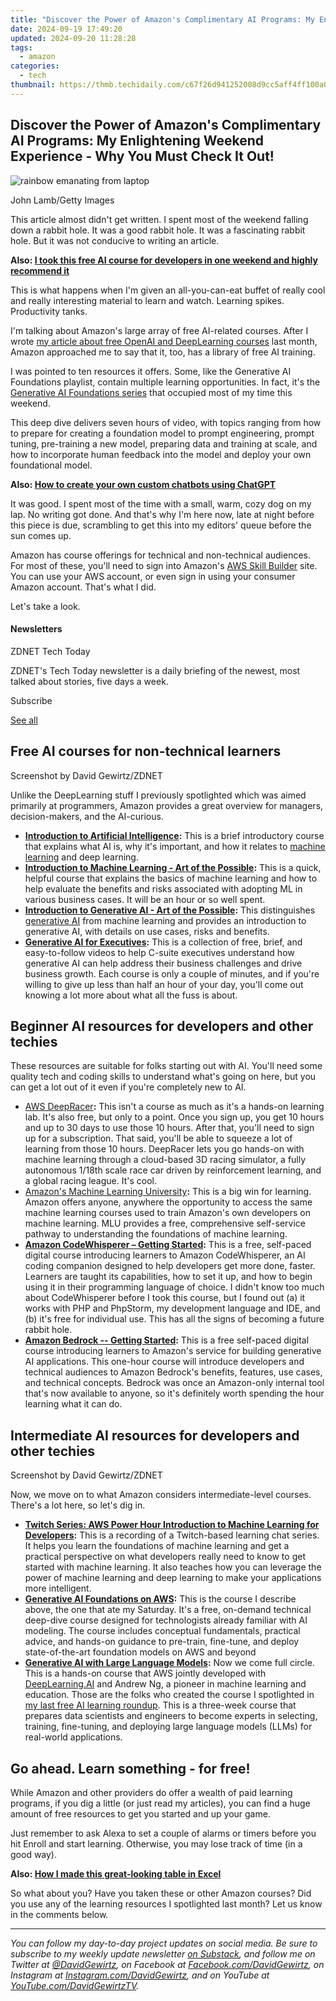 ```yaml
---
title: "Discover the Power of Amazon's Complimentary AI Programs: My Enlightening Weekend Experience - Why You Must Check It Out!"
date: 2024-09-19 17:49:20
updated: 2024-09-20 11:28:28
tags:
  - amazon
categories:
  - tech
thumbnail: https://thmb.techidaily.com/c67f26d941252008d9cc5aff4ff100a0855f674f53cc2bc465f0442ddfa7520f.jpg
---
```


## Discover the Power of Amazon's Complimentary AI Programs: My Enlightening Weekend Experience - Why You Must Check It Out!

![rainbow emanating from laptop](https://www.zdnet.com/a/img/resize/ed7241f4194beef991e48d13950f2ad151fa527e/2023/11/13/d1e95df2-ee64-4a9e-a20f-bc5c01c51f79/gettyimages-161098253.jpg?auto=webp&width=1280)

John Lamb/Getty Images

This article almost didn't get written. I spent most of the weekend falling down a rabbit hole. It was a good rabbit hole. It was a fascinating rabbit hole. But it was not conducive to writing an article.

**Also: [I took this free AI course for developers in one weekend and highly recommend it](https://www.zdnet.com/article/i-took-this-free-ai-course-for-developers-in-one-weekend-and-highly-recommend-it/)**

This is what happens when I'm given an all-you-can-eat buffet of really cool and really interesting material to learn and watch. Learning spikes. Productivity tanks. 

I'm talking about Amazon's large array of free AI-related courses. After I wrote [my article about free OpenAI and DeepLearning courses](https://www.zdnet.com/article/i-took-this-free-ai-course-for-developers-in-one-weekend-and-highly-recommend-it/) last month, Amazon approached me to say that it, too, has a library of free AI training. 

I was pointed to ten resources it offers. Some, like the Generative AI Foundations playlist, contain multiple learning opportunities. In fact, it's the [Generative AI Foundations series](https://www.youtube.com/playlist?list=PLhr1KZpdzukf-xb0lmiU3G89GJXaDbAIF) that occupied most of my time this weekend. 

This deep dive delivers seven hours of video, with topics ranging from how to prepare for creating a foundation model to prompt engineering, prompt tuning, pre-training a new model, preparing data and training at scale, and how to incorporate human feedback into the model and deploy your own foundational model. 

**Also: [How to create your own custom chatbots using ChatGPT](https://www.zdnet.com/article/heres-how-to-create-your-own-custom-chatbots-using-chatgpt/)**

It was good. I spent most of the time with a small, warm, cozy dog on my lap. No writing got done. And that's why I'm here now, late at night before this piece is due, scrambling to get this into my editors' queue before the sun comes up. 

Amazon has course offerings for technical and non-technical audiences. For most of these, you'll need to sign into Amazon's [AWS Skill Builder](https://explore.skillbuilder.aws/) site. You can use your AWS account, or even sign in using your consumer Amazon account. That's what I did. 

Let's take a look. 

#### Newsletters

ZDNET Tech Today

ZDNET's Tech Today newsletter is a daily briefing of the newest, most talked about stories, five days a week.

 Subscribe

[See all](https://www.zdnet.com/newsletters/)

## Free AI courses for non-technical learners

Screenshot by David Gewirtz/ZDNET

Unlike the DeepLearning stuff I previously spotlighted which was aimed primarily at programmers, Amazon provides a great overview for managers, decision-makers, and the AI-curious. 

* [**Introduction to Artificial Intelligence**](https://explore.skillbuilder.aws/learn/course/external/view/elearning/1423/introduction-to-artificial-intelligence)**:** This is a brief introductory course that explains what AI is, why it's important, and how it relates to [machine learning](https://www.zdnet.com/article/what-is-machine-learning-everything-you-need-to-know/) and deep learning.
* [**Introduction to Machine Learning - Art of the Possible**](https://explore.skillbuilder.aws/learn/course/external/view/elearning/11322/introduction-to-machine-learning-art-of-the-possible)**:** This is a quick, helpful course that explains the basics of machine learning and how to help evaluate the benefits and risks associated with adopting ML in various business cases. It will be an hour or so well spent.
* [**Introduction to Generative AI - Art of the Possible**](https://explore.skillbuilder.aws/learn/course/external/view/elearning/17176/introduction-to-generative-ai-art-of-the-possible)**:** This distinguishes [generative AI](https://www.zdnet.com/article/what-is-generative-ai-and-why-is-it-so-popular-heres-everything-you-need-to-know/) from machine learning and provides an introduction to generative AI, with details on use cases, risks and benefits.
* [**Generative AI for Executives**](https://explore.skillbuilder.aws/learn/course/external/view/elearning/16666/generative-ai-for-executives)**:** This is a collection of free, brief, and easy-to-follow videos to help C-suite executives understand how generative AI can help address their business challenges and drive business growth. Each course is only a couple of minutes, and if you're willing to give up less than half an hour of your day, you'll come out knowing a lot more about what all the fuss is about.

##  Beginner AI resources for developers and other techies 

These resources are suitable for folks starting out with AI. You'll need some quality tech and coding skills to understand what's going on here, but you can get a lot out of it even if you're completely new to AI. 

* [AWS DeepRacer](https://buy.geni.us/Proxy.ashx?TSID=368250&GR%5FURL=https%3A%2F%2Faws.amazon.com%2Fdeepracer%2F%3Ftag%3Dzd-buy-button-20%26ascsubtag%3D%5F%5FCOM%5FCLICK%5FID%5F%5F%7C18e41889-b843-4938-881a-84d39acf5b01%7Cdtp&dtb=1)**:** This isn't a course as much as it's a hands-on learning lab. It's also free, but only to a point. Once you sign up, you get 10 hours and up to 30 days to use those 10 hours. After that, you'll need to sign up for a subscription. That said, you'll be able to squeeze a lot of learning from those 10 hours. DeepRacer lets you go hands-on with machine learning through a cloud-based 3D racing simulator, a fully autonomous 1/18th scale race car driven by reinforcement learning, and a global racing league. It's cool.
* [Amazon's Machine Learning University](https://buy.geni.us/Proxy.ashx?TSID=368250&GR%5FURL=https%3A%2F%2Faws.amazon.com%2Fmachine-learning%2Fmlu%2F%3Ftag%3Dzd-buy-button-20%26ascsubtag%3D%5F%5FCOM%5FCLICK%5FID%5F%5F%7C18e41889-b843-4938-881a-84d39acf5b01%7Cdtp&dtb=1)**:** This is a big win for learning. Amazon offers anyone, anywhere the opportunity to access the same machine learning courses used to train Amazon's own developers on machine learning. MLU provides a free, comprehensive self-service pathway to understanding the foundations of machine learning.
* [**Amazon CodeWhisperer – Getting Started**](https://explore.skillbuilder.aws/learn/course/external/view/elearning/16405/amazon-codewhisperer-getting-started)**:** This is a free, self-paced digital course introducing learners to Amazon CodeWhisperer, an AI coding companion designed to help developers get more done, faster. Learners are taught its capabilities, how to set it up, and how to begin using it in their programming language of choice. I didn't know too much about CodeWhisperer before I took this course, but I found out (a) it works with PHP and PhpStorm, my development language and IDE, and (b) it's free for individual use. This has all the signs of becoming a future rabbit hole.
* [**Amazon Bedrock -- Getting Started**](https://explore.skillbuilder.aws/learn/course/external/view/elearning/17508/amazon-bedrock-getting-started)**:** This is a free self-paced digital course introducing learners to Amazon's service for building generative AI applications. This one-hour course will introduce developers and technical audiences to Amazon Bedrock's benefits, features, use cases, and technical concepts. Bedrock was once an Amazon-only internal tool that's now available to anyone, so it's definitely worth spending the hour learning what it can do.

##  Intermediate AI resources for developers and other techies 

Screenshot by David Gewirtz/ZDNET

Now, we move on to what Amazon considers intermediate-level courses. There's a lot here, so let's dig in. 

* [**Twitch Series: AWS Power Hour Introduction to Machine Learning for Developers**](https://explore.skillbuilder.aws/learn/course/external/view/elearning/1854/twitch-series-aws-power-hour-introduction-to-machine-learning-for-developers)**:** This is a recording of a Twitch-based learning chat series. It helps you learn the foundations of machine learning and get a practical perspective on what developers really need to know to get started with machine learning. It also teaches how you can leverage the power of machine learning and deep learning to make your applications more intelligent.
* [**Generative AI Foundations on AWS**](https://www.youtube.com/playlist?list=PLhr1KZpdzukf-xb0lmiU3G89GJXaDbAIF)**:** This is the course I describe above, the one that ate my Saturday. It's a free, on-demand technical deep-dive course designed for technologists already familiar with AI modeling. The course includes conceptual fundamentals, practical advice, and hands-on guidance to pre-train, fine-tune, and deploy state-of-the-art foundation models on AWS and beyond
* [**Generative AI with Large Language Models**](https://www.coursera.org/learn/generative-ai-with-llms?utm%5Fcampaign=WebsiteCoursesGAIA&utm%5Fmedium=institutions&utm%5Fsource=deeplearning-ai)**:** Now we come full circle. This is a hands-on course that AWS jointly developed with [DeepLearning.AI](http://DeepLearning.AI) and Andrew Ng, a pioneer in machine learning and education. Those are the folks who created the course I spotlighted in [my last free AI learning roundup](https://www.zdnet.com/article/i-took-this-free-ai-course-for-developers-in-one-weekend-and-highly-recommend-it/). This is a three-week course that prepares data scientists and engineers to become experts in selecting, training, fine-tuning, and deploying large language models (LLMs) for real-world applications.

##  Go ahead. Learn something - for free!

While Amazon and other providers do offer a wealth of paid learning programs, if you dig a little (or just read my articles), you can find a huge amount of free resources to get you started and up your game. 

Just remember to ask Alexa to set a couple of alarms or timers before you hit Enroll and start learning. Otherwise, you may lose track of time (in a good way). 

**Also: [How I made this great-looking table in Excel](https://www.zdnet.com/home-and-office/work-life/how-i-made-this-great-looking-table-in-excel/)**

So what about you? Have you taken these or other Amazon courses? Did you use any of the learning resources I spotlighted last month? Let us know in the comments below. 

---

_You can follow my day-to-day project updates on social media. Be sure to subscribe to my weekly update newsletter [on Substack](https://advancedgeekery.substack.com/), and follow me on Twitter at [@DavidGewirtz](https://twitter.com/davidgewirtz), on Facebook at [Facebook.com/DavidGewirtz](https://www.facebook.com/davidgewirtz), on Instagram at [Instagram.com/DavidGewirtz](https://www.instagram.com/DavidGewirtz/), and on YouTube at [YouTube.com/DavidGewirtzTV](https://www.youtube.com/user/DavidGewirtzTV)._

<ins class="adsbygoogle"
     style="display:block"
     data-ad-format="autorelaxed"
     data-ad-client="ca-pub-7571918770474297"
     data-ad-slot="1223367746"></ins>



<ins class="adsbygoogle"
     style="display:block"
     data-ad-client="ca-pub-7571918770474297"
     data-ad-slot="8358498916"
     data-ad-format="auto"
     data-full-width-responsive="true"></ins>
